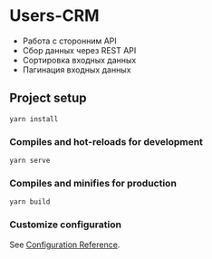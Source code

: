 # Users-CRM

- Работа с сторонним API
- Сбор данных через REST API
- Сортировка входных данных
- Пагинация входных данных

## Project setup

```
yarn install
```

### Compiles and hot-reloads for development

```
yarn serve
```

### Compiles and minifies for production

```
yarn build
```

### Customize configuration

See [Configuration Reference](https://cli.vuejs.org/config/).
